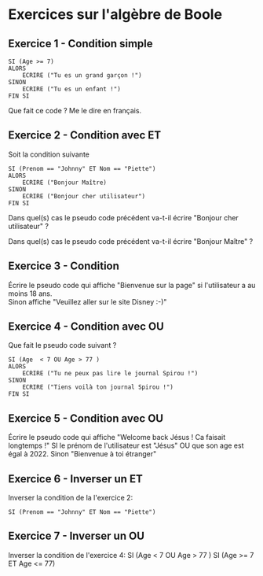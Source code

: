 # Exercices sur l'algèbre de Boole

## Exercice 1 - Condition simple

```
SI (Age >= 7)
ALORS
    ECRIRE ("Tu es un grand garçon !")  
SINON
    ECRIRE ("Tu es un enfant !")
FIN SI
```
Que fait ce code ? Me le dire en français.

## Exercice 2 - Condition avec ET

Soit la condition suivante
```
SI (Prenom == "Johnny" ET Nom == "Piette")
ALORS 
    ECRIRE ("Bonjour Maître)  
SINON
    ECRIRE ("Bonjour cher utilisateur")
FIN SI
```

Dans quel(s) cas le pseudo code précédent va-t-il écrire "Bonjour cher utilisateur" ?

Dans quel(s) cas le pseudo code précédent va-t-il écrire "Bonjour Maître" ?

## Exercice 3 - Condition 

Écrire le pseudo code qui affiche "Bienvenue sur la page" si l'utilisateur a au moins 18 ans.  
Sinon affiche "Veuillez aller sur le site Disney :-)"   
## Exercice 4 - Condition avec OU

Que fait le pseudo code suivant ?
```
SI (Age  < 7 OU Age > 77 )
ALORS
    ECRIRE ("Tu ne peux pas lire le journal Spirou !")
SINON
    ECRIRE ("Tiens voilà ton journal Spirou !")
FIN SI
```
## Exercice 5 - Condition avec OU

Écrire le pseudo code qui affiche "Welcome back Jésus ! Ca faisait longtemps !" SI le prénom de l'utilisateur est "Jésus" OU que son age est égal à 2022. Sinon "Bienvenue à toi étranger"

## Exercice 6 - Inverser un ET

Inverser la condition de la l'exercice 2:
```
SI (Prenom == "Johnny" ET Nom == "Piette")  
```
## Exercice 7 - Inverser un OU

Inverser la condition de l'exercice 4: SI (Age  < 7 OU Age > 77 )
SI (Age >= 7 ET Age <= 77)

